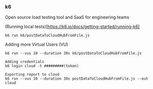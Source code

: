 ### k6
Open source load testing tool and SaaS for engineering teams

(Running local tests)[https://k6.io/docs/getting-started/running-k6]
```
k6 run k6/postDataToCloudHubFromFile.js 
```

Adding more Virtual Users (VU)
```
k6 run --vus 10 --duration 30s k6/postDataToCloudHubFromFile.js 
```

```
Adding credentials
k6 login cloud -t #########(token)
```

```
Exporting report to cloud
k6 run --vus 10 --duration 30s postDataToCloudHubFromFile.js --out cloud 